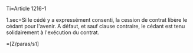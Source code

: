 Ti=Article 1216-1

1.sec=Si le cédé y a expressément consenti, la cession de contrat libère le cédant pour l'avenir. A défaut, et sauf clause contraire, le cédant est tenu solidairement à l'exécution du contrat.

=[Z/paras/s1]